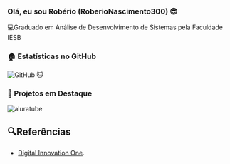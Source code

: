 ### Olá, eu sou Robério (RoberioNascimento300) 😎

💻Graduado em Análise de Desenvolvimento de Sistemas pela Faculdade IESB

### 🏠 Estatísticas no GitHub

![GitHub](https://github.com/RoberioNascimento300) 🐱

### 🚀 Projetos em Destaque
![aluratube](https://github.com/RoberioNascimento300/aluratube)

## 🔍Referências
- [Digital Innovation One](https://www.dio.me/).
